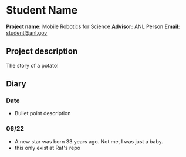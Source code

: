 # Student Name

**Project name:** Mobile Robotics for Science
**Advisor:** ANL Person
**Email:** student@anl.gov

## Project description

The story of a potato!

## Diary

### Date

- Bullet point description

### 06/22 

- A new star was born 33 years ago. Not me, I was just a baby.
- this only exist at Raf's repo
